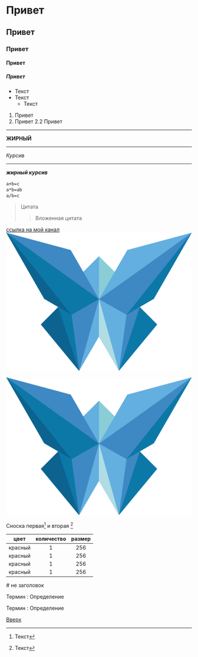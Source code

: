 <a id="anchor"></a>

# Привет
## Привет
### Привет
#### Привет
##### Привет

* Текст
* Текст
	* Текст

1. Привет
1. Привет
	2.2 Привет

---
__ЖИРНЫЙ__
___
_Курсив_
***
___жирный курсив___

```
a+b=c
a*b=ab
a/b=c
```

> Цитата
>> Вложенная цитата

[ссылка на мой канал](http://aksion71.ru)
[![ссылка на мой канал](logo.svg)](http://aksion71.ru)

![ссылка на мой канал](logo.svg)

Сноска первая[^1] и вторая [^2]

[^1]: Текст
[^2]: Текст

цвет | количество | размер
:---:|:----------:|:------:
красный | 1 | 256
красный | 1 | 256
красный | 1 | 256
красный | 1 | 256

\# не заголовок

Термин
: Определение

Термин
: Определение

[Вверх](#anchor)

